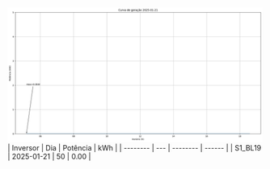 ![My Image](21_01_2025-S1_BL19.png)
| Inversor | Dia | Potência | kWh    |
| -------- | --- | -------- | ------ |
| S1_BL19       | 2025-01-21  | 50       | 0.00 |